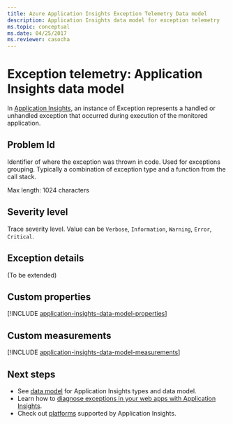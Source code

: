 ```yaml
---
title: Azure Application Insights Exception Telemetry Data model
description: Application Insights data model for exception telemetry
ms.topic: conceptual
ms.date: 04/25/2017
ms.reviewer: casocha
---
```


# Exception telemetry: Application Insights data model

In [Application Insights](./app-insights-overview.md), an instance of Exception represents a handled or unhandled exception that occurred during execution of the monitored application.

## Problem Id

Identifier of where the exception was thrown in code. Used for exceptions grouping. Typically a combination of exception type and a function from the call stack.

Max length: 1024 characters

## Severity level

Trace severity level. Value can be `Verbose`, `Information`, `Warning`, `Error`, `Critical`.

## Exception details

(To be extended)

## Custom properties

[!INCLUDE [application-insights-data-model-properties](../../../includes/application-insights-data-model-properties.md)]

## Custom measurements

[!INCLUDE [application-insights-data-model-measurements](../../../includes/application-insights-data-model-measurements.md)]

## Next steps

- See [data model](data-model.md) for Application Insights types and data model.
- Learn how to [diagnose exceptions in your web apps with Application Insights](./asp-net-exceptions.md).
- Check out [platforms](./app-insights-overview.md#supported-languages) supported by Application Insights.

